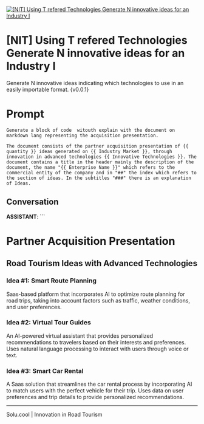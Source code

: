 
[![[NIT] Using T refered Technologies Generate N innovative ideas for an Industry I](https://flow-prompt-covers.s3.us-west-1.amazonaws.com/icon/minimalist/mini_6.png)]()
# [NIT] Using T refered Technologies Generate N innovative ideas for an Industry I 
Generate N innovative ideas indicating which technologies to use in an easily importable format. {v0.0.1}





# Prompt

```
Generate a block of code  witouth explain with the document on markdown lang representing the acquisition presentation.

The document consists of the partner acquisition presentation of {{ quantity }} ideas generated on {{ Industry Market }}, through innovation in advanced technologies {{ Innovative Technologies }}. The document contains a title in the header mainly the description of the document, the name "{{ Enterprise Name }}" which refers to the commercial entity of the company and in "##" the index which refers to the section of ideas. In the subtitles "###" there is an explanation of Ideas.

```

## Conversation

**ASSISTANT**: ```

# Partner Acquisition Presentation

## Road Tourism Ideas with Advanced Technologies



### Idea #1: Smart Route Planning

Saas-based platform that incorporates AI to optimize route planning for road trips, taking into account factors such as traffic, weather conditions, and user preferences.



### Idea #2: Virtual Tour Guides

An AI-powered virtual assistant that provides personalized recommendations to travelers based on their interests and preferences. Uses natural language processing to interact with users through voice or text.



### Idea #3: Smart Car Rental

A Saas solution that streamlines the car rental process by incorporating AI to match users with the perfect vehicle for their trip. Uses data on user preferences and trip details to provide personalized recommendations.

 

---



Solu.cool | Innovation in Road Tourism


